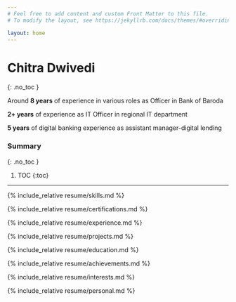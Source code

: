 ```yaml
---
# Feel free to add content and custom Front Matter to this file.
# To modify the layout, see https://jekyllrb.com/docs/themes/#overriding-theme-defaults

layout: home
---
```

<link rel="stylesheet" href="/assets/css/styles.css">

# Chitra Dwivedi
{: .no_toc }


Around **8 years** of experience in various roles as Officer in Bank of Baroda

**2+ years** of experience as IT Officer in regional IT department

**5 years** of digital banking experience as assistant manager-digital lending


### Summary
{: .no_toc }

1. TOC
{:toc}

---

{% include_relative resume/skills.md %}

{% include_relative resume/certifications.md %}

{% include_relative resume/experience.md %}

{% include_relative resume/projects.md %}

{% include_relative resume/education.md %}

{% include_relative resume/achievements.md %}

{% include_relative resume/interests.md %}

{% include_relative resume/personal.md %}

